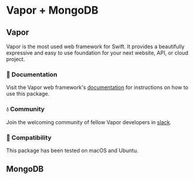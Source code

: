 # Vapor + MongoDB

## Vapor

Vapor is the most used web framework for Swift. It provides a beautifully expressive and easy to use foundation for your next website, API, or cloud project.

### 📖 Documentation

Visit the Vapor web framework's [documentation](http://docs.vapor.codes) for instructions on how to use this package.

### 💧 Community

Join the welcoming community of fellow Vapor developers in [slack](http://vapor.team).

### 🔧 Compatibility

This package has been tested on macOS and Ubuntu.

## MongoDB
